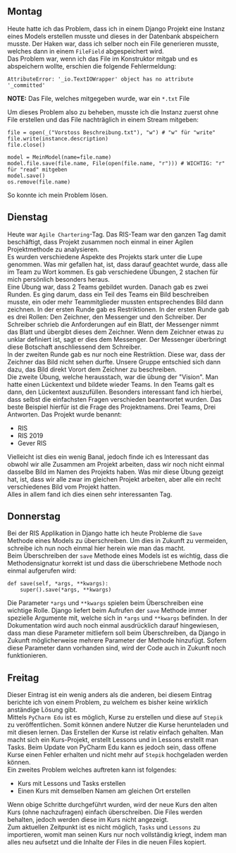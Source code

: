 ## Montag
Heute hatte ich das Problem, dass ich in einem Django Projekt eine Instanz eines Models erstellen musste und dieses in der Datenbank abspeichern musste. Der Haken war, dass ich selber noch ein File generieren musste, welches dann in einem `FileField` abgespeichert wird.  
Das Problem war, wenn ich das File im Konstruktor mitgab und es abspeichern wollte, erschien die folgende Fehlermeldung:
```
AttributeError: '_io.TextIOWrapper' object has no attribute '_committed'
```

**NOTE:** Das File, welches mitgegeben wurde, war ein `*.txt` File

Um dieses Problem also zu beheben, musste ich die Instanz zuerst ohne File erstellen und das File nachträglich in einem Stream mitgeben:
```
file = open(_("Vorstoss Beschreibung.txt"), "w") # "w" für "write"
file.write(instance.description)
file.close()

model = MeinModel(name=file.name)
model.file.save(file.name, File(open(file.name, "r"))) # WICHTIG: "r" für "read" mitgeben
model.save()
os.remove(file.name)
```

So konnte ich mein Problem lösen.

## Dienstag
Heute war `Agile Chartering`-Tag. Das RIS-Team war den ganzen Tag damit beschäftigt, dass Projekt zusammen noch einmal in einer Agilen Projektmethode zu analysieren.  
Es wurden verschiedene Aspekte des Projekts stark unter die Lupe genommen. Was mir gefallen hat, ist, dass darauf geachtet wurde, dass alle im Team zu Wort kommen. Es gab verschiedene Übungen, 2 stachen für mich persönlich besonders heraus.  
Eine Übung war, dass 2 Teams gebildet wurden. Danach gab es zwei Runden. Es ging darum, dass ein Teil des Teams ein Bild beschreiben musste, ein oder mehr Teammitglieder mussten entsprechendes Bild dann zeichnen. In der ersten Runde gab es Restriktionen. In der ersten Runde gab es drei Rollen: Den Zeichner, den Messenger und den Schreiber. Der Schreiber schrieb die Anforderungen auf ein Blatt, der Messenger nimmt das Blatt und übergibt dieses dem Zeichner. Wenn dem Zeichner etwas zu unklar definiert ist, sagt er dies dem Messenger. Der Messenger überbringt diese Botschaft anschliessend dem Schreiber.  
In der zweiten Runde gab es nur noch eine Restriktion. Diese war, dass der Zeichner das Bild nicht sehen durfte. Unsere Gruppe entschied sich dann dazu, das Bild direkt Vorort dem Zeichner zu beschreiben.  
Die zweite Übung, welche herausstach, war die übung der "Vision". Man hatte einen Lückentext und bildete wieder Teams. In den Teams galt es dann, den Lückentext auszufüllen. Besonders interessant fand ich hierbei, dass selbst die einfachsten Fragen verschieden beantwortet wurden. Das beste Beispiel hierfür ist die Frage des Projektnamens. Drei Teams, Drei Antworten. Das Projekt wurde benannt:

- RIS
- RIS 2019
- Gever RIS

Vielleicht ist dies ein wenig Banal, jedoch finde ich es Interessant das obwohl wir alle Zusammen am Projekt arbeiten, dass wir noch nicht einmal dasselbe Bild im Namen des Projekts haben. Was mir diese Übung gezeigt hat, ist, dass wir alle zwar im gleichen Projekt arbeiten, aber alle ein recht verschiedenes Bild vom Projekt hatten.  
Alles in allem fand ich dies einen sehr interessanten Tag.

## Donnerstag
Bei der RIS Applikation in Django hatte ich heute Probleme die `Save` Methode eines Models zu überschreiben. Um dies in Zukunft zu vermeiden, schreibe ich nun noch einmal hier herein wie man das macht.  
Beim Überschreiben der `save` Methode eines Models ist es wichtig, dass die Methodensignatur korrekt ist und dass die überschriebene Methode noch einmal aufgerufen wird:  

```
def save(self, *args, **kwargs):
	super().save(*args, **kwargs)
```

Die Parameter `*args` und `**kwargs` spielen beim Überschreiben eine wichtige Rolle. Django liefert beim Aufrufen der `save` Methode immer spezielle Argumente mit, welche sich in `*args` und `**kwargs` befinden. In der Dokumentation wird auch noch einmal ausdrücklich darauf hingewiesen, dass man diese Parameter mitliefern soll beim Überschreiben, da Django in Zukunft möglicherweise mehrere Parameter der Methode hinzufügt. Sofern diese Parameter dann vorhanden sind, wird der Code auch in Zukunft noch funktionieren.

## Freitag
Dieser Eintrag ist ein wenig anders als die anderen, bei diesem Eintrag berichte ich von einem Problem, zu welchem es bisher keine wirklich anständige Lösung gibt.  
Mittels `PyCharm Edu` ist es möglich, Kurse zu erstellen und diese auf `Stepik` zu veröffentlichen. Somit können andere Nutzer die Kurse herunteladen und mit diesen lernen. Das Erstellen der Kurse ist relativ einfach gehalten. Man macht sich ein Kurs-Projekt, erstellt Lessons und in Lessons erstellt man Tasks. Beim Update von PyCharm Edu kann es jedoch sein, dass offene Kurse einen Fehler erhalten und nicht mehr auf `Stepik` hochgeladen werden können.  
Ein zweites Problem welches auftreten kann ist folgendes:

- Kurs mit Lessons und Tasks erstellen
- Einen Kurs mit demselben Namen am gleichen Ort erstellen

Wenn obige Schritte durchgeführt wurden, wird der neue Kurs den alten Kurs (ohne nachzufragen) einfach überschreiben. Die Files werden behalten, jedoch werden diese im Kurs nicht angezeigt.  
Zum aktuellen Zeitpunkt ist es nicht möglich, `Tasks` und `Lessons` zu importieren, womit man seinen Kurs nur noch vollständig kriegt, indem man alles neu aufsetzt und die Inhalte der Files in die neuen Files kopiert. 
